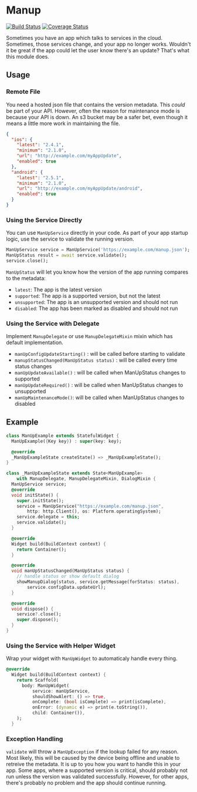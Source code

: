 # Manup

[![Build Status](https://travis-ci.org/NextFaze/flutter_manup.svg?branch=master)](https://travis-ci.org/NextFaze/flutter_manup) [![Coverage Status](https://coveralls.io/repos/github/NextFaze/flutter_manup/badge.svg?branch=master)](https://coveralls.io/github/NextFaze/flutter_manup?branch=master)

Sometimes you have an app which talks to services in the cloud. Sometimes,
those services change, and your app no longer works. Wouldn't it be great if
the app could let the user know there's an update? That's what this module
does.

## Usage

### Remote File

You need a hosted json file that contains the version metadata. This _could_ be part of your API. However,
often the reason for maintenance mode is because your API is down. An s3 bucket may be a safer bet,
even though it means a little more work in maintaining the file.

```json
{
  "ios": {
    "latest": "2.4.1",
    "minimum": "2.1.0",
    "url": "http://example.com/myAppUpdate",
    "enabled": true
  },
  "android": {
    "latest": "2.5.1",
    "minimum": "2.1.0",
    "url": "http://example.com/myAppUpdate/android",
    "enabled": true
  }
}
```

### Using the Service Directly

You can use `ManUpService` directly in your code. As part of your app startup logic, use the service to validate the running version.

```dart
ManUpService service = ManUpService('https://example.com/manup.json');
ManUpStatus result = await service.validate();
service.close();
```

`ManUpStatus` will let you know how the version of the app running compares to the metadata:

- `latest`: The app is the latest version
- `supported`: The app is a supported version, but not the latest
- `unsupported`: The app is an unsupported version and should not run
- `disabled`: The app has been marked as disabled and should not run

### Using the Service with Delegate

Implement `ManupDelegate` or use `ManupDelegateMixin` mixin which has default implementation.

- `manUpConfigUpdateStarting()` : will be called before starting to validate
- `manupStatusChanged(ManUpStatus status)` : will be called every time status changes
- `manUpUpdateAvailable()` : will be called when ManUpStatus changes to supported
- `manUpUpdateRequired()` : will be called when ManUpStatus changes to unsupported
- `manUpMaintenanceMode()`: will be called when ManUpStatus changes to disabled

## Example

```dart
class ManUpExample extends StatefulWidget {
  ManUpExample({Key key}) : super(key: key);

  @override
  _ManUpExampleState createState() => _ManUpExampleState();
}

class _ManUpExampleState extends State<ManUpExample>
    with ManupDelegate, ManupDelegateMixin, DialogMixin {
  ManUpService service;
  @override
  void initState() {
    super.initState();
    service = ManUpService("https://example.com/manup.json",
        http: http.Client(), os: Platform.operatingSystem);
    service.delegate = this;
    service.validate();
  }

  @override
  Widget build(BuildContext context) {
    return Container();
  }

  @override
  void manUpStatusChanged(ManUpStatus status) {
    // handle status or show default dialog
    showManupDialog(status, service.getMessage(forStatus: status),
        service.configData.updateUrl);
  }

  @override
  void dispose() {
    service?.close();
    super.dispose();
  }
}
```

### Using the Service with Helper Widget
Wrap your widget with `ManUpWidget` to automaticaly handle every thing.
```dart
@override
  Widget build(BuildContext context) {
    return Scaffold(
      body: ManUpWidget(
          service: manUpService,
          shouldShowAlert: () => true,
          onComplete: (bool isComplete) => print(isComplete),
          onError: (dynamic e) => print(e.toString()),
          child: Container()),
    );
  }
```
### Exception Handling

`validate` will throw a `ManUpException` if the lookup failed for any reason. Most likely, this will be caused
by the device being offline and unable to retreive the metadata. It is up to you how you want to handle this in your app. Some apps, where a supported version is critical, should probably not run unless the version was validated successfully. However, for other apps, there's probably no problem and the app should continue running.
